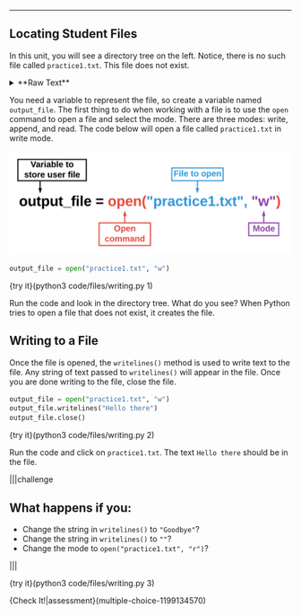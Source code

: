 ----------

## Locating Student Files

In this unit, you will see a directory tree on the left. Notice, there is no such file called `practice1.txt`. This file does not exist.

<details><summary>**Raw Text**</summary>When writing to text files, Python outputs raw text. Raw text is the text that appears in a text editor. There is no special formatting or extra information attached to this text. Text in MS Word is not raw text. Raw text files have the extension `.txt`.</details>

You need a variable to represent the file, so create a variable named `output_file`. The first thing to do when working with a file is to use the `open` command to open a file and select the mode. There are three modes: write, append, and read. The code below will open a file called `practice1.txt` in write mode.

![Open File](.guides/images/open-file.png)

```python
output_file = open("practice1.txt", "w")
```

{try it}(python3 code/files/writing.py 1)

Run the code and look in the directory tree. What do you see? When Python tries to open a file that does not exist, it creates the file.


## Writing to a File

Once the file is opened, the `writelines()` method is used to write text to the file. Any string of text passed to `writelines()` will appear in the file. Once you are done writing to the file, close the file.

```python
output_file = open("practice1.txt", "w")
output_file.writelines("Hello there")
output_file.close()
```

{try it}(python3 code/files/writing.py 2)

Run the code and click on `practice1.txt`. The text `Hello there` should be in the file.

|||challenge
## What happens if you:
* Change the string in `writelines()` to `"Goodbye"`?
* Change the string in `writelines()` to `""`?
* Change the mode to `open("practice1.txt", "r")`?

|||

{try it}(python3 code/files/writing.py 3)

{Check It!|assessment}(multiple-choice-1199134570)
